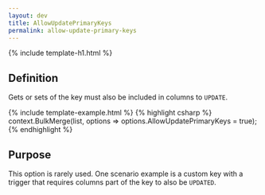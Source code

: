 ```yaml
---
layout: dev
title: AllowUpdatePrimaryKeys
permalink: allow-update-primary-keys
---
```


{% include template-h1.html %}

## Definition
Gets or sets of the key must also be included in columns to `UPDATE`.

{% include template-example.html %} 
{% highlight csharp %}
context.BulkMerge(list, options => options.AllowUpdatePrimaryKeys = true);
{% endhighlight %}

## Purpose
This option is rarely used. One scenario example is a custom key with a trigger that requires columns part of the key to also be `UPDATED`.